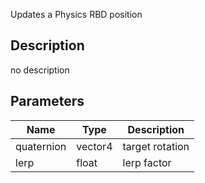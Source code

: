 Updates a Physics RBD position



## Description
no description
## Parameters

<table>
<thead>
	<tr>
		<th>Name</th>
		<th>Type</th>
		<th>Description</th>
	</tr>
</thead>
<tr>
	<td>quaternion</td>
	<td><div class='bg-lime-800 px-2 py-px text-white rounded-sm'>vector4</div></td>
	<td>target rotation</td>
</tr>
<tr>
	<td>lerp</td>
	<td><div class='bg-yellow-800 px-2 py-px text-white rounded-sm'>float</div></td>
	<td>lerp factor</td>
</tr>
</table>